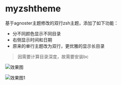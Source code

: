 # myzshtheme
基于agnoster主题修改的双行zsh主题，添加了如下功能：
* 分不同颜色显示不同目录
* 右侧显示时间和日期
* 原来的单行主题改为双行，更优雅的显示长目录

>因需要计算目录深度，故需要安装bc

![效果图](https://github.com/nalansitan/myzshtheme/blob/master/%E6%95%88%E6%9E%9C%E5%9B%BE.png)

![效果图1](https://github.com/nalansitan/myzshtheme/blob/master/%E6%95%88%E6%9E%9C%E5%9B%BE1.png)
